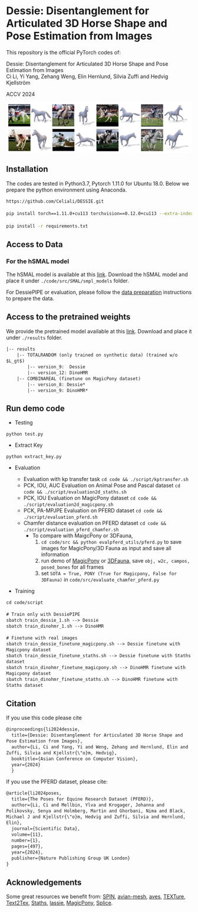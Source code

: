 # Dessie: Disentanglement for Articulated 3D Horse Shape and Pose Estimation from Images

This repository is the official PyTorch codes of: 

Dessie: Disentanglement for Articulated 3D Horse Shape and Pose Estimation from Images \
Ci Li, Yi Yang, Zehang Weng, Elin Hernlund, Silvia Zuffi and Hedvig Kjellström

ACCV 2024

![front](resources/update_teaser.jpg)


## Installation

The codes are tested in Python3.7, Pytorch 1.11.0 for Ubuntu 18.0. Below we prepare the python environment using Anaconda.

``` bash
https://github.com/Celiali/DESSIE.git

pip install torch==1.11.0+cu113 torchvision==0.12.0+cu113 --extra-index-url https://download.pytorch.org/whl/cu113

pip install -r requirements.txt
```


## Access to Data

### For the hSMAL model
The hSMAL model is available at this [link](https://sites.google.com/view/cv4horses/cv4horses).
Download the hSMAL model and place it under `./code/src/SMAL/smpl_models` folder.

For DessiePIPE or evaluation, please follow the [data preparation](data.md) instructions to prepare the data.

## Access to the pretrained weights
We provide the pretrained model available at this [link](https://drive.google.com/file/d/1mKI7HSOobdqfk65Q_9fkt9ZSVMCBm34h/view?usp=sharing).
Download and place it under `./results` folder.

```
|-- results
    |-- TOTALRANDOM (only trained on synthetic data) (trained w/o $L_gt$)
        |-- version_9:  Dessie
        |-- version_12: DinoHMR
    |-- COMBINAREAL (finetune on MagicPony dataset)
        |-- version_8: Dessie*
        |-- version_9: DinoHMR*

```  

## Run demo code

- Testing
```
python test.py
```  

- Extract Key
```
python extract_key.py
```

- Evaluation

   - Evaluation with kp transfer task  ```cd code && ./script/kptransfer.sh ```
   - PCK, IOU, AUC Evaluation on Animal Pose and Pascal dataset  ```cd code && ./script/evaluation2d_staths.sh ```
   - PCK, IOU Evaluation on MagicPony dataset ```cd code && ./script/evaluation2d_magicpony.sh ```
   - PCK, PA-MPJPE Evaluation on PFERD dataset ```cd code && ./script/evaluation_pferd.sh```
   - Chamfer distance evaluation on PFERD dataset 
```cd code && ./script/evaluation_pferd_chamfer.sh```
       - To compare with MaigcPony or 3DFauna,
            1. ```cd code/src && python evalpferd_utils/pferd.py``` to save images for MagicPony/3D Fauna as input and save all information
            2. run demo of [MagicPony](https://github.com/elliottwu/MagicPony) or [3DFauna](https://huggingface.co/spaces/Kyle-Liz/3DFauna_demo/tree/main), save ```obj, w2c, campos, posed_bones``` for all frames
            3. set ```SOTA = True, PONY (True for Magicpony, False for 3DFauna)``` in ```code/src/evaluate_chamfer_pferd.py```

- Training
```angular2html
cd code/script

# Train only with DessiePIPE
sbatch train_dessie_1.sh --> Dessie
sbatch train_dinohmr_1.sh --> DinoHMR

# Finetune with real images 
sbatch train_dessie_finetune_magicpony.sh --> Dessie finetune with Magicpony dataset
sbatch train_dessie_finetune_staths.sh --> Dessie finetune with Staths dataset
sbatch train_dinohmr_finetune_magicpony.sh --> DinoHMR finetune with Magicpony dataset
sbatch train_dinohmr_finetune_staths.sh --> DinoHMR finetune with Staths dataset
```

## Citation

If you use this code please cite
```
@inproceedings{li2024dessie,
  title={Dessie: Disentanglement for Articulated 3D Horse Shape and Pose Estimation from Images},
  author={Li, Ci and Yang, Yi and Weng, Zehang and Hernlund, Elin and Zuffi, Silvia and Kjellstr{\"o}m, Hedvig},
  booktitle={Asian Conference on Computer Vision},
  year={2024}
  }
```

If you use the PFERD dataset, please cite:
```
@article{li2024poses,
  title={The Poses for Equine Research Dataset (PFERD)},
  author={Li, Ci and Mellbin, Ylva and Krogager, Johanna and Polikovsky, Senya and Holmberg, Martin and Ghorbani, Nima and Black, Michael J and Kjellstr{\"o}m, Hedvig and Zuffi, Silvia and Hernlund, Elin},
  journal={Scientific Data},
  volume={11},
  number={1},
  pages={497},
  year={2024},
  publisher={Nature Publishing Group UK London}
}
```

## Acknowledgements

Some great resources we benefit from:
[SPIN](https://github.com/nkolot/SPIN), [avian-mesh](https://github.com/marcbadger/avian-mesh), [aves](https://github.com/yufu-wang/aves), [TEXTure](https://texturepaper.github.io/TEXTurePaper/), [Text2Tex](https://github.com/daveredrum/Text2Tex), [Staths](https://github.com/statho/animals3d), [lassie](https://github.com/google/lassie), [MagicPony](https://github.com/elliottwu/MagicPony/tree/main), [Splice](https://github.com/omerbt/Splice).